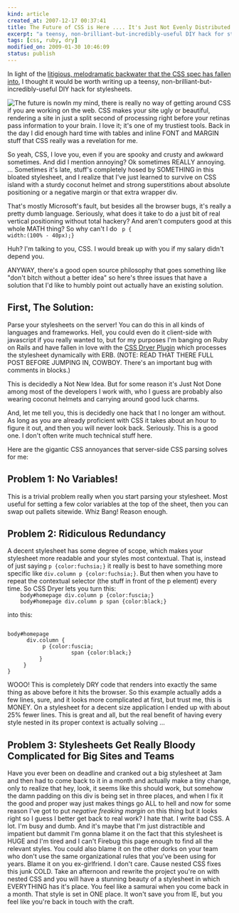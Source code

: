 ```yaml
--- 
kind: article
created_at: 2007-12-17 00:37:41
title: The Future of CSS is Here .... It's Just Not Evenly Distributed
excerpt: "a teensy, non-brilliant-but-incredibly-useful DIY hack for stylesheets."
tags: [css, ruby, dry]
modified_on: 2009-01-30 10:46:09
status: publish
---
```


In light of the <a href="http://www.stuffandnonsense.co.uk/malarkey/more/css_unworking_group/">litigious, melodramatic backwater that the CSS spec has fallen into</a>, I thought it would be worth writing up a teensy, non-brilliant-but-incredibly-useful DIY hack for stylesheets.

<img src='/wp-content/uploads/future-is-now-slate.jpg' alt='The future is now' />In my mind, there is really no way of getting around CSS if you are working on the web. CSS makes your site ugly or beautiful, rendering a site in just a split second of processing right before your retinas pass information to your brain. I love it; it's one of my trustiest tools. Back in the day I did enough hard time with tables and inline FONT and MARGIN stuff that CSS really was a revelation for me.

So yeah, CSS, I love you, even if you are spooky and crusty and awkward sometimes. And did I mention annoying? Ok sometimes REALLY annoying. ... Sometimes it's late, stuff's completely hosed by SOMETHING in this bloated stylesheet, and I realize that I've just learned to survive on CSS island with a sturdy coconut helmet and strong superstitions about absolute positioning or a negative margin or that extra wrapper div.

That's mostly Microsoft's fault, but besides all the browser bugs, it's really a pretty dumb language. Seriously, what does it take to do a just bit of real vertical positioning without total hackery? And aren't computers good at this whole MATH thing? So why can't I do <code> p { width:(100% - 40px);}</code>

Huh? I'm talking to you, CSS. I would break up with you if my salary didn't depend you. 

ANYWAY, there's a good open source philosophy that goes something like "don't bitch without a better idea" so here's three issues that have a solution that I'd like to humbly point out actually have an existing solution. 

<h2>First, The Solution:</h2> Parse your stylesheets on the server! You can do this in all kinds of languages and frameworks. Hell, you could even do it client-side with javascript if you really wanted to, but for my purposes I'm banging on Ruby on Rails and have fallen in love with the <a href="http://blog.airbladesoftware.com/2006/12/11/cssdryer-dry-up-your-css">CSS Dryer Plugin</a> which processes the stylesheet dynamically with ERB. (NOTE: READ THAT THERE FULL POST BEFORE JUMPING IN, COWBOY. There's an important bug with comments in blocks.) 

This is decidedly a Not New Idea. But for some reason it's Just Not Done among most of the developers I work with, who I guess are probably also wearing coconut helmets and carrying around good luck charms. 

And, let me tell you, this is decidedly one hack that I no longer am without. As long as you are already proficient with CSS it takes about an hour to figure it out, and then you will never look back. Seriously. This is a good one. I don't often write much technical stuff here.

Here are the gigantic CSS annoyances that server-side CSS parsing solves for me:

<h2>Problem 1: No Variables!</h2>
This is a trivial problem really when you start parsing your stylesheet. Most useful for setting a few color variables at the top of the sheet, then you can swap out pallets sitewide. Whiz Bang! Reason enough.

<h2>Problem 2: Ridiculous Redundancy</h2>
A decent stylesheet has some degree of scope, which makes your stylesheet more readable and your styles most contextual. That is, instead of just saying <code>p {color:fuchsia;}</code> it really is best to have something more specific like <code>div.column p {color:fuchsia;}</code>. But then when you have to repeat the contextual selector (the stuff in front of the p element) every time. So CSS Dryer lets you turn this: 

<code>
	body#homepage div.column p {color:fuscia;}
	body#homepage div.column p span {color:black;}
</code>

into this: 

<code>
body#homepage 
&nbsp; &nbsp; &nbsp; div.column {
&nbsp; &nbsp; &nbsp; &nbsp; &nbsp;  p {color:fuscia;
&nbsp; &nbsp; &nbsp; &nbsp; &nbsp; &nbsp; &nbsp; &nbsp; &nbsp; &nbsp; span {color:black;}
&nbsp; &nbsp; &nbsp; &nbsp; &nbsp; }
&nbsp; &nbsp; &nbsp;}
}
</code>

WOOO! This is completely DRY code that renders into exactly the same thing as above before it hits the browser. So this example actually adds a few lines, sure, and it looks more complicated at first, but trust me, this is MONEY. On a stylesheet for a decent size application I ended up with about 25% fewer lines. This is great and all, but the real benefit of having every style nested in its proper context is actually solving ...

<h2>Problem 3: Stylesheets Get Really Bloody Complicated for Big Sites and Teams</h2> 
Have you ever been on deadline and cranked out a big stylesheet at 3am and then had to come back to it in a month and actually make a tiny change, only to realize that hey, look, it seems like this should work, but somehow the damn padding on this div is being set in three places, and when I fix it the good and proper way just makes things go ALL to hell and now for some reason I've got to put <em>negative freaking margin</em> on this thing but it looks right so I guess I better get back to real work? I hate that. I write bad CSS. A lot. I'm busy and dumb. And it's maybe that I'm just distractible and impatient but dammit I'm gonna blame it on the fact that this stylesheet is HUGE and I'm tired and I can't Firebug this page enough to find all the relevant styles. You could also blame it on the other dorks on your team who don't use the same organizational rules that you've been using for years. Blame it on you ex-girlfriend. I don't care. Cause nested CSS fixes this junk COLD. Take an afternoon and rewrite the project you're on with nested CSS and you will have a stunning beauty of a stylesheet in which EVERYTHING has it's place. You feel like a samurai when you come back in a month. That style is set in ONE place. It won't save you from IE, but you feel like you're back in touch with the craft.